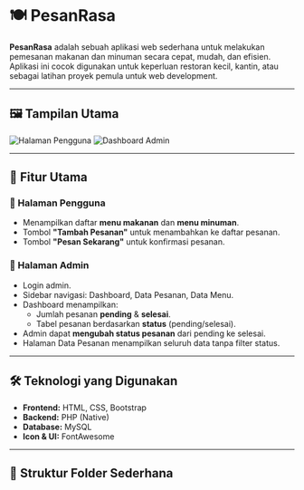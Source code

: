 # 🍽️ PesanRasa

**PesanRasa** adalah sebuah aplikasi web sederhana untuk melakukan pemesanan makanan dan minuman secara cepat, mudah, dan efisien. Aplikasi ini cocok digunakan untuk keperluan restoran kecil, kantin, atau sebagai latihan proyek pemula untuk web development.

---

## 🖼️ Tampilan Utama

![Halaman Pengguna](screenshots/HalamanUtama.png)
![Dashboard Admin](screenshots/HalamanAdmin.png)

---

## 🚀 Fitur Utama

### 👤 Halaman Pengguna
- Menampilkan daftar **menu makanan** dan **menu minuman**.
- Tombol **"Tambah Pesanan"** untuk menambahkan ke daftar pesanan.
- Tombol **"Pesan Sekarang"** untuk konfirmasi pesanan.

### 🔐 Halaman Admin
- Login admin.
- Sidebar navigasi: Dashboard, Data Pesanan, Data Menu.
- Dashboard menampilkan:
  - Jumlah pesanan **pending** & **selesai**.
  - Tabel pesanan berdasarkan **status** (pending/selesai).
- Admin dapat **mengubah status pesanan** dari pending ke selesai.
- Halaman Data Pesanan menampilkan seluruh data tanpa filter status.

---

## 🛠️ Teknologi yang Digunakan

- **Frontend:** HTML, CSS, Bootstrap
- **Backend:** PHP (Native)
- **Database:** MySQL
- **Icon & UI:** FontAwesome

---

## 📂 Struktur Folder Sederhana

